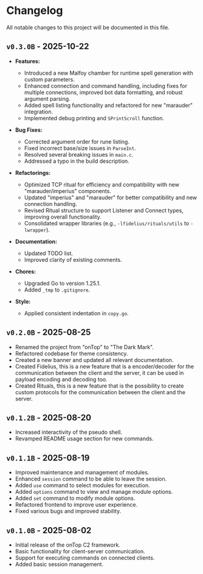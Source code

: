# Changelog

All notable changes to this project will be documented in this file.

## `v0.3.0B` - 2025-10-22

-   **Features:**
    *   Introduced a new Malfoy chamber for runtime spell generation with custom parameters.
    *   Enhanced connection and command handling, including fixes for multiple connections, improved bot data formatting, and robust argument parsing.
    *   Added spell listing functionality and refactored for new "marauder" integration.
    *   Implemented debug printing and `SPrintScroll` function.

-   **Bug Fixes:**
    *   Corrected argument order for rune listing.
    *   Fixed incorrect base/size issues in `ParseInt`.
    *   Resolved several breaking issues in `main.c`.
    *   Addressed a typo in the build description.

-   **Refactorings:**
    *   Optimized TCP ritual for efficiency and compatibility with new "marauder/imperius" components.
    *   Updated "imperius" and "marauder" for better compatibility and new connection handling.
    *   Revised Ritual structure to support Listener and Connect types, improving overall functionality.
    *   Consolidated wrapper libraries (e.g., `-lfidelius/rituals/utils` to `-lwrapper`).

-   **Documentation:**
    *   Updated TODO list.
    *   Improved clarity of existing comments.

-   **Chores:**
    *   Upgraded Go to version 1.25.1.
    *   Added `_tmp` to `.gitignore`.

-   **Style:**
    *   Applied consistent indentation in `copy.go`.

## `v0.2.0B` - 2025-08-25

- Renamed the project from "onTop" to "The Dark Mark".
- Refactored codebase for theme consistency.
- Created a new banner and updated all relevant documentation.
- Created Fidelius, this is a new feature that is a encoder/decoder for the communication between the client and the server, it can be used in payload encoding and decoding too.
- Created Rituals, this is a new feature that is the possibility to create custom protocols for the communication between the client and the server.

## `v0.1.2B` - 2025-08-20

- Increased interactivity of the pseudo shell.
- Revamped README usage section for new commands.

## `v0.1.1B` - 2025-08-19

- Improved maintenance and management of modules.
- Enhanced `session` command to be able to leave the session.
- Added `use` command to select modules for execution.
- Added `options` command to view and manage module options.
- Added `set` command to modify module options.
- Refactored frontend to improve user experience.
- Fixed various bugs and improved stability.

## `v0.1.0B` - 2025-08-02

- Initial release of the onTop C2 framework.
- Basic functionality for client-server communication.
- Support for executing commands on connected clients.
- Added basic session management.